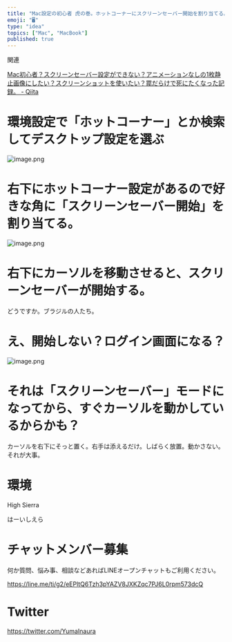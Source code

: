 ```yaml
---
title: "Mac設定の初心者 虎の巻。ホットコーナーにスクリーンセーバー開始を割り当てる。全画面プレビュー用にもおすすめ。ログイン画面になる？バグ？不"
emoji: "🖥"
type: "idea"
topics: ["Mac", "MacBook"]
published: true
---
```


関連

[Mac初心者？スクリーンセーバー設定ができない？アニメーションなしの1枚静止画像にしたい？スクリーンショットを使いたい？罠だらけで死にたくなった記録。 - Qiita](https://qiita.com/YumaInaura/items/8c815b9f622f47c792ca)

# 環境設定で「ホットコーナー」とか検索してデスクトップ設定を選ぶ

![image.png](https://qiita-image-store.s3.amazonaws.com/0/89618/1a822aa4-4fe3-7208-d0e8-a67a131d1155.png)

# 右下にホットコーナー設定があるので好きな角に「スクリーンセーバー開始」を割り当てる。

![image.png](https://qiita-image-store.s3.amazonaws.com/0/89618/28cf06c8-b258-182a-8e9a-2c561ac64fcd.png)

# 右下にカーソルを移動させると、スクリーンセーバーが開始する。

どうですか。ブラジルの人たち。

# え、開始しない？ログイン画面になる？


![image.png](https://qiita-image-store.s3.amazonaws.com/0/89618/85c17d83-df92-55cd-a2b3-ff3b12f99e39.png)


# それは「スクリーンセーバー」モードになってから、すぐカーソルを動かしているからかも？

カーソルを右下にそっと置く。右手は添えるだけ。しばらく放置。動かさない。それが大事。



# 環境

High Sierra

はーいしえら









<!-- Update From Qiita API -->

# チャットメンバー募集


何か質問、悩み事、相談などあればLINEオープンチャットもご利用ください。

https://line.me/ti/g2/eEPltQ6Tzh3pYAZV8JXKZqc7PJ6L0rpm573dcQ





# Twitter


https://twitter.com/YumaInaura


<!-- Update From Qiita API -->


